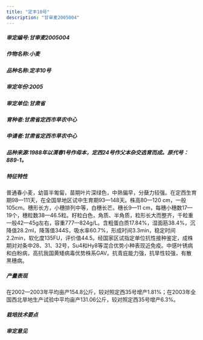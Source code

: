 ```yaml
---
title: "定丰10号"
description: "甘审麦2005004"
---
```

##### 审定编号:甘审麦2005004

##### 作物名称:小麦

##### 品种名称:定丰10号

##### 审定年份:2005

##### 审定单位:甘肃省

##### 育种者:甘肃省定西市旱农中心

##### 申请者:甘肃省定西市旱农中心

##### 品种来源:1988年以渭春1号作母本，定西24号作父本杂交选育而成。原代号：889-1。

##### 特征特性
普通春小麦，幼苗半匍匐，苗期叶片深绿色，中熟偏早，分蘖力较强。在定西生育期98—111天，在全国旱地区试中生育期93—148天。株高80—120 cm，一般105cm。穗形长方，小穗排列中等，白穗长芒。穗长9—11 cm，每穗小穗数17—19个，穗粒数38—46.5粒。籽粒白色，角质、半角质，粒形长大而整齐，千粒重一般42—45g左右，容重777—824g/L。含粗蛋白质17.84%，湿面筋38.4%，沉降值28.2ml，降落值344S，吸水率60.7%，形成时间3.3min，稳定时间2.2min，软化度135FU，评价值44.5。经国家区试指定单位抗性接种鉴定，成株期对对条中28、31、32号，Su4和Hy8等混合优势小种表现近免疫。中感叶锈病和白粉病，高抗我国黄矮病毒优势株系GAV。抗青庇能力强，抗旱性较强，有散黑穗病。

##### 产量表现
在2002—2003年平均亩产154.8公斤，较对照定西35号增产1.81%；在2003年全国西北旱地生产试验中平均亩产131.06公斤，较对照定西35号增产6.3%。

##### 栽培技术要点


##### 审定意见

